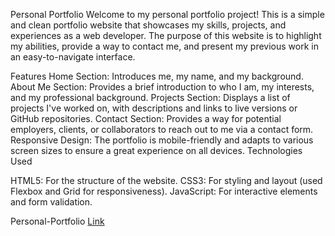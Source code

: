 Personal Portfolio
Welcome to my personal portfolio project! This is a simple and clean portfolio website that showcases my skills, projects, and experiences as a web developer. The purpose of this website is to highlight my abilities, provide a way to contact me, and present my previous work in an easy-to-navigate interface.

Features
Home Section: Introduces me, my name, and my background.
About Me Section: Provides a brief introduction to who I am, my interests, and my professional background.
Projects Section: Displays a list of projects I've worked on, with descriptions and links to live versions or GitHub repositories.
Contact Section: Provides a way for potential employers, clients, or collaborators to reach out to me via a contact form.
Responsive Design: The portfolio is mobile-friendly and adapts to various screen sizes to ensure a great experience on all devices.
Technologies Used

HTML5: For the structure of the website.
CSS3: For styling and layout (used Flexbox and Grid for responsiveness).
JavaScript: For interactive elements and form validation.


Personal-Portfolio [Link](https://arpit1-3.github.io/Personal-Portfolio/)
